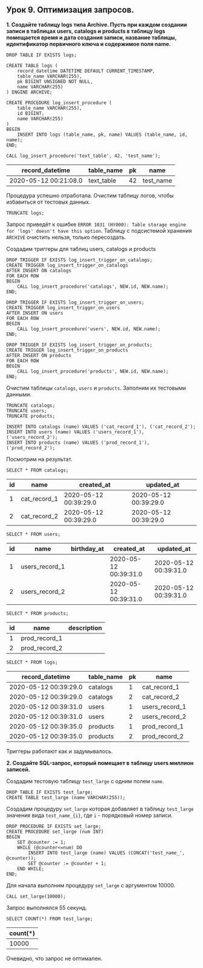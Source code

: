 ## Урок 9. Оптимизация запросов.

**1. Создайте таблицу logs типа Archive. Пусть при каждом создании записи в таблицах users, catalogs и products в таблицу logs помещается время и дата создания записи, название таблицы, идентификатор первичного ключа и содержимое поля name.**

```mysql
DROP TABLE IF EXISTS logs;

CREATE TABLE logs (
	record_datetime DATETIME DEFAULT CURRENT_TIMESTAMP,
	table_name VARCHAR(255),
	pk BIGINT UNSIGNED NOT NULL,
	name VARCHAR(255)
) ENGINE ARCHIVE;
```

```mysql
CREATE PROCEDURE log_insert_procedure (
	table_name VARCHAR(255),
	id BIGINT,
	name VARCHAR(255)
)
BEGIN
	INSERT INTO logs (table_name, pk, name) VALUES (table_name, id, name);
END;
```

```mysql
CALL log_insert_procedure('text_table', 42, 'test_name');
```

| record_datetime       | table_name | pk  | name      |
| --------------------- | ---------- | --- | --------- |
| 2020-05-12 00:21:08.0 | text_table | 42  | test_name |

Процедура успешно отработала. Очистим таблицу логов, чтобы избавиться от тестовых данных.

```mysql
TRUNCATE logs;
```

Запрос приведёт к ошибке `ERROR 1031 (HY000): Table storage engine for 'logs' doesn't have this option`. Таблицу с подсистемой хранения `ARCHIVE` очистить нельзя, только пересоздать.

Создадим триггеры для таблиц users, catalogs и products

```mysql
DROP TRIGGER IF EXISTS log_insert_trigger_on_catalogs;
CREATE TRIGGER log_insert_trigger_on_catalogs
AFTER INSERT ON catalogs
FOR EACH ROW
BEGIN
	CALL log_insert_procedure('catalogs', NEW.id, NEW.name);
END;

DROP TRIGGER IF EXISTS log_insert_trigger_on_users;
CREATE TRIGGER log_insert_trigger_on_users
AFTER INSERT ON users
FOR EACH ROW
BEGIN
	CALL log_insert_procedure('users', NEW.id, NEW.name);
END;

DROP TRIGGER IF EXISTS log_insert_trigger_on_products;
CREATE TRIGGER log_insert_trigger_on_products
AFTER INSERT ON products
FOR EACH ROW
BEGIN
	CALL log_insert_procedure('products', NEW.id, NEW.name);
END;
```

Очистим таблицы `catalogs`, `users` и `products`. Заполним их тестовыми данными.

```mysql
TRUNCATE catalogs;
TRUNCATE users;
TRUNCATE products;

INSERT INTO catalogs (name) VALUES ('cat_record_1'), ('cat_record_2');
INSERT INTO users (name) VALUES ('users_record_1'), ('users_record_2');
INSERT INTO products (name) VALUES ('prod_record_1'), ('prod_record_2');
```

Посмотрим на результат.

```mysql
SELECT * FROM catalogs;
```

| id  | name         | created_at            | updated_at            |
| --- | ------------ | --------------------- | --------------------- |
| 1   | cat_record_1 | 2020-05-12 00:39:29.0 | 2020-05-12 00:39:29.0 |
| 2   | cat_record_2 | 2020-05-12 00:39:29.0 | 2020-05-12 00:39:29.0 |

```mysql
SELECT * FROM users;
```

| id  | name           | birthday_at | created_at            | updated_at            |
| --- | -------------- | ----------- | --------------------- | --------------------- |
| 1   | users_record_1 |             | 2020-05-12 00:39:31.0 | 2020-05-12 00:39:31.0 |
| 2   | users_record_2 |             | 2020-05-12 00:39:31.0 | 2020-05-12 00:39:31.0 |

```mysql
SELECT * FROM products;
```

| id  | name          | description |
| --- | ------------- | ----------- |
| 1   | prod_record_1 |             |
| 2   | prod_record_2 |             |

```mysql
SELECT * FROM logs;
```

| record_datetime       | table_name | pk  | name           |
| --------------------- | ---------- | --- | -------------- |
| 2020-05-12 00:39:29.0 | catalogs   | 1   | cat_record_1   |
| 2020-05-12 00:39:29.0 | catalogs   | 2   | cat_record_2   |
| 2020-05-12 00:39:31.0 | users      | 1   | users_record_1 |
| 2020-05-12 00:39:31.0 | users      | 2   | users_record_2 |
| 2020-05-12 00:39:35.0 | products   | 1   | prod_record_1  |
| 2020-05-12 00:39:35.0 | products   | 2   | prod_record_2  |

Триггеры работают как и задумывалось.

**2. Создайте SQL-запрос, который помещает в таблицу users миллион записей.**

Создадим тестовую таблицу `test_large` с одним полем `name`.

```mysql
DROP TABLE IF EXISTS test_large;
CREATE TABLE test_large (name VARCHAR(255));
```

Создадим процедуру `set_large` которая добавляет в таблицу `test_large` значения вида `test_name_{i}`, где `i` - порядковый номер записи.

```mysql
DROP PROCEDURE IF EXISTS set_large;
CREATE PROCEDURE set_large (num INT)
BEGIN
	SET @counter := 1;
	WHILE (@counter<=num) DO
		INSERT INTO test_large (name) VALUES (CONCAT('test_name_', @counter));
		SET @counter := @counter + 1;
	END WHILE;
END;
```

Для начала выполним процедуру `set_large` с аргументом 10000.

```mysql
CALL set_large(10000);
```

Запрос выполнялся 55 секунд.

```
SELECT COUNT(*) FROM test_large;
```

| count(\*) |
| --------- |
| 10000     |

Очевидно, что запрос не оптимален.
